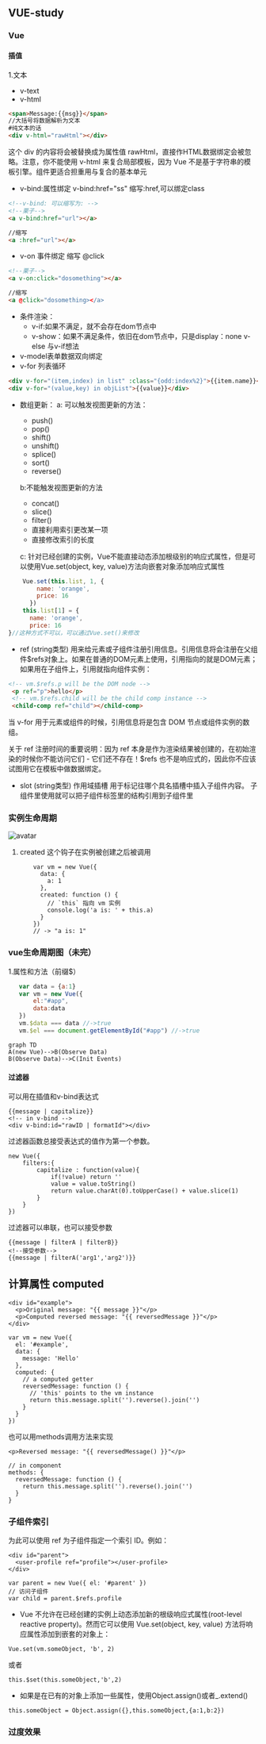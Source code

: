 ## VUE-study
### Vue
#### 插值
1.文本
* v-text
* v-html
```html
<span>Message:{{msg}}</span>
//大括号将数据解析为文本
#纯文本的话
<div v-html="rawHtml"></div>
```
这个 div 的内容将会被替换成为属性值 rawHtml，直接作HTML数据绑定会被忽略。注意，你不能使用 v-html 来复合局部模板，因为 Vue 不是基于字符串的模板引擎。组件更适合担重用与复合的基本单元
* v-bind:属性绑定 v-bind:href="ss" 缩写:href,可以绑定class
```html
<!--v-bind: 可以缩写为: -->
<!--栗子-->
<a v-bind:href="url"></a>

//缩写
<a :href="url"></a>
```
* v-on 事件绑定 缩写 @click
```html
<!--栗子-->
<a v-on:click="dosomething"></a>

//缩写
<a @click="dosomething></a>
```
+ 条件渲染：
  * v-if:如果不满足，就不会存在dom节点中
  * v-show：如果不满足条件，依旧在dom节点中，只是display：none
  v-else 与v-if想法
+ v-model表单数据双向绑定
+ v-for 列表循环
```html
<div v-for="(item,index) in list" :class="{odd:index%2}">{{item.name}}</div>
<div v-for="(value,key) in objList">{{value}}</div>
```
+ 数组更新：
  a: 可以触发视图更新的方法：
    * push()
    * pop()
    * shift()
    * unshift()
    * splice()
    * sort()
    * reverse()

  b:不能触发视图更新的方法
    * concat()
    * slice()
    * filter()
    * 直接利用索引更改某一项
    * 直接修改索引的长度

  c: 针对已经创建的实例，Vue不能直接动态添加根级别的响应式属性，但是可以使用Vue.set(object, key, value)方法向嵌套对象添加响应式属性 
```javascript
    Vue.set(this.list, 1, {
        name: 'orange',
        price: 16
      })
    this.list[1] = {
      name: 'orange',
      price: 16
}//这种方式不可以，可以通过Vue.set()来修改
```
+ ref (string类型)
用来给元素或子组件注册引用信息。引用信息将会注册在父组件\$refs对象上。如果在普通的DOM元素上使用，引用指向的就是DOM元素；如果用在子组件上，引用就指向组件实例：
```html
<!-- vm.$refs.p will be the DOM node -->
 <p ref="p">hello</p>
 <!-- vm.$refs.child will be the child comp instance -->
 <child-comp ref="child"></child-comp>
```
当 v-for 用于元素或组件的时候，引用信息将是包含 DOM 节点或组件实例的数组。

关于 ref 注册时间的重要说明：因为 ref 本身是作为渲染结果被创建的，在初始渲染的时候你不能访问它们 - 它们还不存在！$refs 也不是响应式的，因此你不应该试图用它在模板中做数据绑定。
+ slot (string类型) 作用域插槽
用于标记往哪个具名插槽中插入子组件内容。 子组件里使用就可以把子组件标签里的结构引用到子组件里
### 实例生命周期
![avatar](/images/lifecycle.png)
  1. created 这个钩子在实例被创建之后被调用

 ``` 
        var vm = new Vue({
          data: {
            a: 1
          },
          created: function () {
            // `this` 指向 vm 实例
            console.log('a is: ' + this.a)
          }
        })
        // -> "a is: 1"
```
### vue生命周期图（未完）
1.属性和方法（前缀\$）
 ```javascript
    var data = {a:1}
    var vm = new Vue({
        el:"#app",
        data:data
    })
    vm.$data === data //->true
    vm.$el === document.getElementById("#app") //->true
 ```    
 

```
graph TD
A(new Vue)-->B(Observe Data)
B(Observe Data)-->C(Init Events)

```

#### 过滤器
可以用在插值和v-bind表达式
```
{{message | capitalize}}
<!-- in v-bind -->
<div v-bind:id="rawID | formatId"></div>
```
过滤器函数总接受表达式的值作为第一个参数。

```
new Vue({
    filters:{
        capitalize : function(value){
            if(!value) return ''
            value = value.toString()
            return value.charAt(0).toUpperCase() + value.slice(1)
        }
    }
})
```
过滤器可以串联，也可以接受参数

```
{{message | filterA | filterB}}
<!--接受参数-->
{{message | filterA('arg1','arg2')}}
```
## 计算属性 computed

```
<div id="example">
  <p>Original message: "{{ message }}"</p>
  <p>Computed reversed message: "{{ reversedMessage }}"</p>
</div>
```

```
var vm = new Vue({
  el: '#example',
  data: {
    message: 'Hello'
  },
  computed: {
    // a computed getter
    reversedMessage: function () {
      // 'this' points to the vm instance
      return this.message.split('').reverse().join('')
    }
  }
})
```
也可以用methods调用方法来实现

```
<p>Reversed message: "{{ reversedMessage() }}"</p>
```

```
// in component
methods: {
  reversedMessage: function () {
    return this.message.split('').reverse().join('')
  }
}
```
### 子组件索引
为此可以使用 ref 为子组件指定一个索引 ID。例如：
```
<div id="parent">
  <user-profile ref="profile"></user-profile>
</div>
```
```
var parent = new Vue({ el: '#parent' })
// 访问子组件
var child = parent.$refs.profile
```
* Vue 不允许在已经创建的实例上动态添加新的根级响应式属性(root-level reactive property)。然而它可以使用 Vue.set(object, key, value) 方法将响应属性添加到嵌套的对象上：
```
Vue.set(vm.someObject, 'b', 2)
```
或者
```
this.$set(this.someObject,'b',2)
```
* 如果是在已有的对象上添加一些属性，使用Object.assign()或者_.extend()
```
this.someObject = Object.assign({},this.someObject,{a:1,b:2})
```
### 过度效果



















    
 